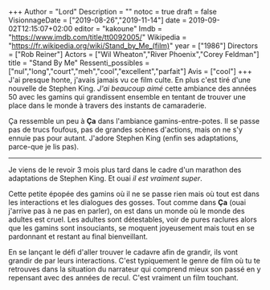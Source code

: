 +++
Author = "Lord"
Description = ""
notoc = true
draft = false
VisionnageDate = ["2019-08-26","2019-11-14"]
date = 2019-09-02T12:15:07+02:00
editor = "kakoune"
Imdb = "https://www.imdb.com/title/tt0092005/"
Wikipedia = "https://fr.wikipedia.org/wiki/Stand_by_Me_(film)"
year = ["1986"]
Directors = ["Rob Reiner"]
Actors = ["Wil Wheaton","River Phoenix","Corey Feldman"]
title = "Stand By Me"
Ressenti_possibles = ["nul","long","court","meh","cool","excellent","parfait"]
Avis = ["cool"] 
+++
J'ai presque honte, j'avais jamais vu ce film culte.
En plus c'est tiré d'une nouvelle de Stephen King.
*J'ai beaucoup aimé* cette ambiance des années 50 avec les gamins qui grandissent ensemble en tentant de trouver une place dans le monde à travers des instants de camaraderie.

Ça ressemble un peu à **Ça** dans l'ambiance gamins-entre-potes.
Il se passe pas de trucs foufous, pas de grandes scènes d'actions, mais on ne s'y ennuie pas pour autant.
J'adore Stephen King (enfin ses adaptations, parce-que je lis pas).

-----------
Je viens de le revoir 3 mois plus tard dans le cadre d'un marathon des adaptations de Stephen King.
Et ouai *il est vraiment super*.

Cette petite épopée des gamins où il ne se passe rien mais où tout est dans les interactions et les dialogues des gosses.
Tout comme dans **Ça** (ouai j'arrive pas à ne pas en parler), on est dans un monde où le monde des adultes est cruel.
Les adultes sont détestables, voir de pures raclures alors que les gamins sont insouciants, se moquent joyeusement mais tout en se pardonnant et restant au final bienveillant.

En se lançant le défi d'aller trouver le cadavre afin de grandir, ils vont grandir de par leurs interactions.
C'est typiquement le genre de film où tu te retrouves dans la situation du narrateur qui comprend mieux son passé en y repensant avec des années de recul.
C'est vraiment un film touchant.
